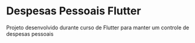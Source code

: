 # Despesas Pessoais Flutter
 Projeto desenvolvido durante curso de Flutter para manter um controle de despesas pessoais
